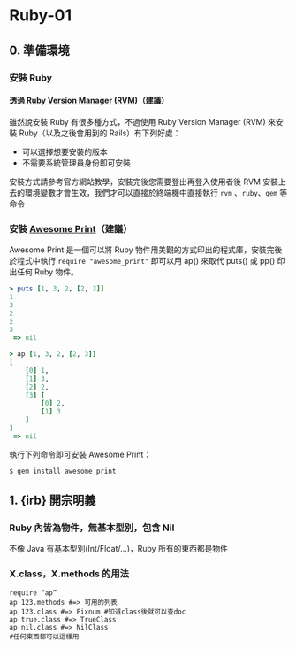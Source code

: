 # Ruby-01 
## 0. 準備環境
### 安裝 Ruby
#### 透過 [Ruby Version Manager (RVM)](https://rvm.io/)（建議）
雖然說安裝 Ruby 有很多種方式，不過使用 Ruby Version Manager (RVM) 來安裝 Ruby（以及之後會用到的 Rails）有下列好處：

* 可以選擇想要安裝的版本
* 不需要系統管理員身份即可安裝

安裝方式請參考官方網站教學，安裝完後您需要登出再登入使用者後 RVM 安裝上去的環境變數才會生效，我們才可以直接於終端機中直接執行 `rvm` 、`ruby`、`gem` 等命令

### 安裝 [Awesome Print](https://github.com/michaeldv/awesome_print)（建議）
Awesome Print 是一個可以將 Ruby 物件用美觀的方式印出的程式庫，安裝完後於程式中執行 `require "awesome_print"` 即可以用 ap() 來取代 puts() 或 pp() 印出任何 Ruby 物件。

`````ruby
> puts [1, 3, 2, [2, 3]]
1
3
2
2
3
 => nil 

> ap [1, 3, 2, [2, 3]]
[
    [0] 1,
    [1] 3,
    [2] 2,
    [3] [
        [0] 2,
        [1] 3
    ]
]
 => nil 
`````

執行下列命令即可安裝 Awesome Print：
`````
$ gem install awesome_print
`````

## 1. {irb} 開宗明義
### Ruby 內皆為物件，無基本型別，包含 Nil
不像 Java 有基本型別(Int/Float/...)，Ruby 所有的東西都是物件

### X.class，X.methods 的用法
`````
require “ap”
ap 123.methods #=> 可用的列表
ap 123.class #=> Fixnum #知道class後就可以查doc
ap true.class #=> TrueClass
ap nil.class #=> NilClass
#任何東西都可以這樣用
`````

